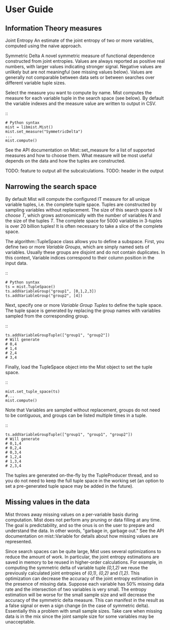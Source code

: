 User Guide
==========

Information Theory measures
---------------------------

Joint Entropy
    An estimate of the joint entropy of two or more variables, computed using the naive approach.

Symmetric Delta
    A novel symmetric measure of functional dependence constructed from joint entropies. Values are always reported as positive real numbers, with larger values indicating stronger signal. Negative values are unlikely but are not meaningful (see missing values below). Values are generally not comparable between data sets or between searches over different variable tuple sizes.

Select the measure you want to compute by name. Mist computes the measure for each variable tuple in the search space (see below). By default the variable indexes and the measure value are written to output in CSV.

::

    # Python syntax
    mist = libmist.Mist()
    mist.set_measure("SymmetricDelta")
    ...
    mist.compute()

See the API documentation on Mist::set_measure for a list of supported measures and how to choose them. What measure will be most useful depends on the data and how the tuples are constructed.

TODO: feature to output all the subcalculations.
TODO: header in the output

Narrowing the search space
--------------------------

By default Mist will compute the configured IT measure for all unique variable tuples, i.e. the complete tuple space. Tuples are constructed by sampling variables without replacement. The size of this search space is *N choose T*, which grows astronomically with the number of variables *N* and the size of the tuples *T*. The complete space for 5000 variables in 3-tuples is over 20 billion tuples! It is often necessary to take a slice of the complete space.

The algorithm::TupleSpace class allows you to define a subspace. First, you define two or more *Variable Groups*, which are simply named sets of variables. Usually these groups are disjoint and do not contain duplicates. In this context, Variable indices correspond to their column position in the input data.

::

    # Python syntax
    ts = mist.TupleSpace()
    ts.addVariableGroup("group1", [0,1,2,3])
    ts.addVariableGroup("group2", [4])


Next, specify one or more *Variable Group Tuples* to define the tuple space. The tuple space is generated by replacing the group names with variables sampled from the corresponding group.

::

    ts.addVariableGroupTuple(["group1", "group2"])
    # Will generate
    # 0,4
    # 1,4
    # 2,4
    # 3,4

Finally, load the TupleSpace object into the Mist object to set the tuple space.

::

    mist.set_tuple_space(ts)
    #...
    mist.compute()

Note that Variables are sampled without replacement, groups do not need to be contiguous, and groups can be listed multiple times in a tuple.

::

    ts.addVariableGroupTuple(["group1", "group1", "group2"])
    # Will generate
    # 0,1,4
    # 0,2,4
    # 0,3,4
    # 1,2,4
    # 1,3,4
    # 2,3,4

The tuples are generated on-the-fly by the TupleProducer thread, and so you do not need to keep the full tuple space in the working set (an option to set a pre-generated tuple space may be added in the future).

Missing values in the data
--------------------------

Mist throws away missing values on a per-variable basis during computation. Mist does not perform any pruning or data filling at any time. The goal is predictability, and so the onus is on the user to prepare and understand the data. In other words, "garbage in, garbage out." See the API documentation on mist::Variable for details about how missing values are represented.

Since search spaces can be quite large, Mist uses several optimizations to reduce the amount of work. In particular, the joint entropy estimations are saved in memory to be reused in higher-order calculations. For example, in computing the symmetric delta of variable tuple *(0,1,2)* we reuse the previously calculated joint entropies of *(0,1)*, *(0,2)* and *(1,2)*. This optimization can decrease the accuracy of the joint entropy estimation in the presence of missing data. Suppose each variable has 50% missing data rate and the intersection of two variables is very small. The entropy estimation will be worse for the small sample size and will decrease the accuracy of the symmetric delta measure. This can manifest in the result as a false signal or even a sign change (in the case of symmetric delta). Essentially this a problem with small sample sizes. Take care when missing data is in the mix since the joint sample size for some variables may be unacceptable.

